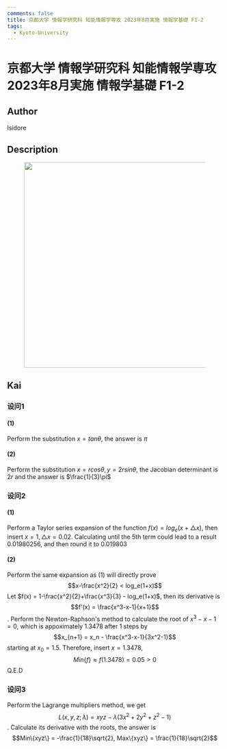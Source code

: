 ```yaml
---
comments: false
title: 京都大学 情報学研究科 知能情報学専攻 2023年8月実施 情報学基礎 F1-2
tags:
  - Kyoto-University
---
```

# 京都大学 情報学研究科 知能情報学専攻 2023年8月実施 情報学基礎 F1-2

## **Author**
Isidore

## **Description**
<figure style="text-align:center;">
  <img src="https://s2.loli.net/2024/06/26/hrNIjVdWnJUmeMi.png" width="480"/>
</figure>

## **Kai**
### 设问1
#### (1)
Perform the substitution $x = tan\theta$, the answer is $\pi$
#### (2)
Perform the substitution $x = rcos\theta, y = 2rsin\theta$, the Jacobian determinant is $2r$ and the answer is $\frac{1}{3}\pi$ 
### 设问2
#### (1)
Perform a Taylor series expansion of the function $f(x) = log_e(x+ \triangle x)$, then insert $x=1, \triangle x = 0.02$. Calculating until the 5th term could lead to a result $0.01980256$, and then round it to $0.019803$
#### (2)
Perform the same expansion as (1) will directly prove $$x-\frac{x^2}{2} < log_e(1+x)$$
Let $f(x) = 1-\frac{x^2}{2}+\frac{x^3}{3} - log_e(1+x)$, then its derivative is $$f'(x) = \frac{x^3-x-1}{x+1}$$.
Perform the Newton-Raphson's method to calculate the root of $x^3-x-1 = 0$, which is appoximately $1.3478$ after $1$ steps by $$x_{n+1} = x_n - \frac{x^3-x-1}{3x^2-1}$$ starting at $x_0 = 1.5$. Therefore, insert $x=1.3478$, $$Min\{f\} \approx f(1.3478) = 0.05 > 0$$
Q.E.D
### 设问3
Perform the Lagrange multipliers method, we get $$L(x,y,z;\lambda) = xyz - \lambda(3x^2+2y^2+z^2-1)$$. Calculate its derivative with the roots, the answer is $$Min\{xyz\} = -\frac{1}{18}\sqrt{2}, Max\{xyz\} = \frac{1}{18}\sqrt{2}$$
